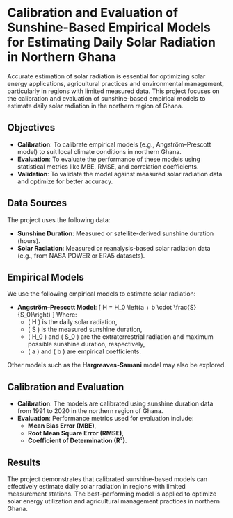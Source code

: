 # Calibration and Evaluation of Sunshine-Based Empirical Models for Estimating Daily Solar Radiation in Northern Ghana

Accurate estimation of solar radiation is essential for optimizing solar energy applications, agricultural practices and environmental management, particularly in regions with limited measured data. This project focuses on the calibration and evaluation of sunshine-based empirical models to estimate daily solar radiation in the northern region of Ghana.

## Objectives

- **Calibration**: To calibrate empirical models (e.g., Angström–Prescott model) to suit local climate conditions in northern Ghana.
- **Evaluation**: To evaluate the performance of these models using statistical metrics like MBE, RMSE, and correlation coefficients.
- **Validation**: To validate the model against measured solar radiation data and optimize for better accuracy.

## Data Sources

The project uses the following data:
- **Sunshine Duration**: Measured or satellite-derived sunshine duration (hours).
- **Solar Radiation**: Measured or reanalysis-based solar radiation data (e.g., from NASA POWER or ERA5 datasets).

## Empirical Models

We use the following empirical models to estimate solar radiation:
- **Angström–Prescott Model**:
  \[
  H = H_0 \left(a + b \cdot \frac{S}{S_0}\right)
  \]
  Where:
  - \( H \) is the daily solar radiation,
  - \( S \) is the measured sunshine duration,
  - \( H_0 \) and \( S_0 \) are the extraterrestrial radiation and maximum possible sunshine duration, respectively,
  - \( a \) and \( b \) are empirical coefficients.

Other models such as the **Hargreaves-Samani** model may also be explored.

## Calibration and Evaluation

- **Calibration**: The models are calibrated using sunshine duration data from 1991 to 2020 in the northern region of Ghana.
- **Evaluation**: Performance metrics used for evaluation include:
  - **Mean Bias Error (MBE)**,
  - **Root Mean Square Error (RMSE)**,
  - **Coefficient of Determination (R²)**.
  
## Results

The project demonstrates that calibrated sunshine-based models can effectively estimate daily solar radiation in regions with limited measurement stations. The best-performing model is applied to optimize solar energy utilization and agricultural management practices in northern Ghana.



